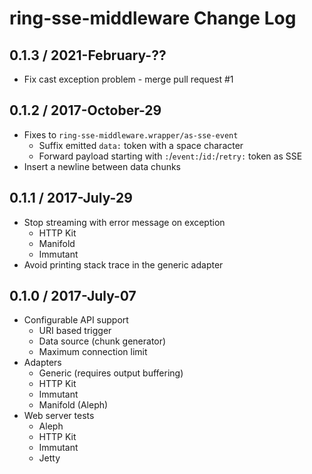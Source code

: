 # ring-sse-middleware Change Log

## 0.1.3 / 2021-February-??

- Fix cast exception problem - merge pull request #1


## 0.1.2 / 2017-October-29

- Fixes to `ring-sse-middleware.wrapper/as-sse-event`
  - Suffix emitted `data:` token with a space character
  - Forward payload starting with `:`/`event:`/`id:`/`retry:` token as SSE
- Insert a newline between data chunks


## 0.1.1 / 2017-July-29

- Stop streaming with error message on exception
  - HTTP Kit
  - Manifold
  - Immutant
- Avoid printing stack trace in the generic adapter


## 0.1.0 / 2017-July-07

- Configurable API support
  - URI based trigger
  - Data source (chunk generator)
  - Maximum connection limit
- Adapters
  - Generic (requires output buffering)
  - HTTP Kit
  - Immutant
  - Manifold (Aleph)
- Web server tests
  - Aleph
  - HTTP Kit
  - Immutant
  - Jetty
